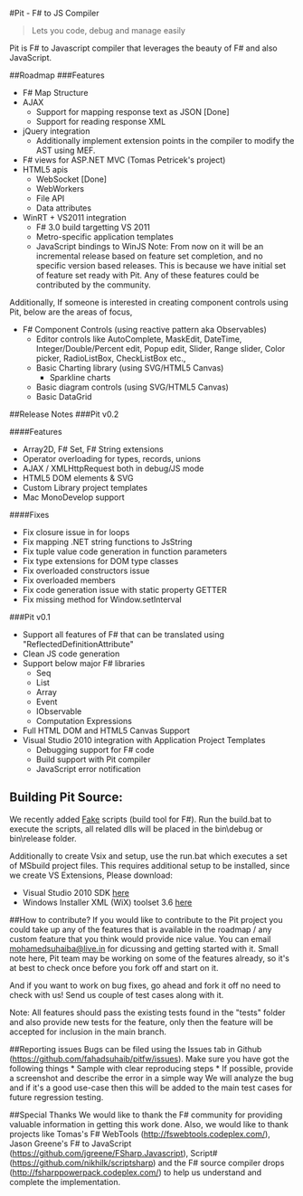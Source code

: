 #Pit - F# to JS Compiler
>Lets you code, debug and manage easily

Pit is F# to Javascript compiler that leverages the beauty of F# and also JavaScript.

##Roadmap
###Features
* F# Map Structure
* AJAX
    * Support for mapping response text as JSON [Done]
    * Support for reading response XML
* jQuery integration
    * Additionally implement extension points in the compiler to modify the AST using MEF.
* F# views for ASP.NET MVC (Tomas Petricek's project)
* HTML5 apis
	* WebSocket [Done]
    * WebWorkers
    * File API
    * Data attributes
* WinRT + VS2011 integration
    * F# 3.0 build targetting VS 2011
    * Metro-specific application templates
    * JavaScript bindings to WinJS
Note: From now on it will be an incremental release based on feature set completion, and no specific version based releases. This is because we have initial set of feature set ready with Pit. Any of these features could be contributed by the community.

Additionally, If someone is interested in creating component controls using Pit, below are the areas of focus,

* F# Component Controls (using reactive pattern aka Observables)
    * Editor controls like AutoComplete, MaskEdit, DateTime, Integer/Double/Percent edit, Popup edit, Slider, Range slider, Color picker, RadioListBox, CheckListBox etc.,
    * Basic Charting library (using SVG/HTML5 Canvas)
        * Sparkline charts
    * Basic diagram controls (using SVG/HTML5 Canvas) 
    * Basic DataGrid

##Release Notes
###Pit v0.2

####Features
* Array2D, F# Set, F# String extensions
* Operator overloading for types, records, unions
* AJAX / XMLHttpRequest both in debug/JS mode
* HTML5 DOM elements & SVG
* Custom Library project templates
* Mac MonoDevelop support

####Fixes
* Fix closure issue in for loops
* Fix mapping .NET string functions to JsString
* Fix tuple value code generation in function parameters
* Fix type extensions for DOM type classes
* Fix overloaded constructors issue
* Fix overloaded members
* Fix code generation issue with static property GETTER
* Fix missing method for Window.setInterval

###Pit v0.1

* Support all features of F# that can be translated using "ReflectedDefinitionAttribute"
* Clean JS code generation
* Support below major F# libraries
  * Seq
  * List
  * Array
  * Event
  * IObservable
  * Computation Expressions
* Full HTML DOM and HTML5 Canvas Support
* Visual Studio 2010 integration with Application Project Templates
  * Debugging support for F# code
  * Build support with Pit compiler
  * JavaScript error notification

## Building Pit Source:
We recently added [Fake](https://github.com/forki/FAKE "Fake") scripts (build tool for F#). Run the build.bat to execute the scripts, all related dlls will be placed in the bin\debug or bin\release folder.

Additionally to create Vsix and setup, use the run.bat which executes a set of MSbuild project files. This requires additional setup to be installed, since we create VS Extensions, Please download:
* Visual Studio 2010 SDK [here](http://www.microsoft.com/download/en/details.aspx?displaylang=en&id=2680 "link")
* Windows Installer XML (WiX) toolset 3.6 [here](http://wix.codeplex.com/releases/view/75656 "link")
     
##How to contribute?
If you would like to contribute to the Pit project you could take up any of the features that is available in the roadmap / any custom feature that you think would provide nice value. You can email mohamedsuhaiba@live.in for dicussing and getting started with it. Small note here, Pit team may be working on some of the features already, so it's at best to check once before you fork off and start on it.

And if you want to work on bug fixes, go ahead and fork it off no need to check with us! Send us couple of test cases along with it.

Note: All features should pass the existing tests found in the "tests" folder and also provide new tests for the feature, only then the feature will be accepted for inclusion in the main branch.

##Reporting issues
Bugs can be filed using the Issues tab in Github (https://github.com/fahadsuhaib/pitfw/issues). Make sure you have got the following things
    * Sample with clear reproducing steps
    * If possible, provide a screenshot and describe the error in a simple way
We will analyze the bug and if it's a good use-case then this will be added to the main test cases for future regression testing.

##Special Thanks
We would like to thank the F# community for providing valuable information in getting this work done. Also, we would like to thank projects like Tomas's F# WebTools (http://fswebtools.codeplex.com/), Jason Greene's F# to JavaScript (https://github.com/jgreene/FSharp.Javascript), Script# (https://github.com/nikhilk/scriptsharp) and the F# source compiler drops (http://fsharppowerpack.codeplex.com/) to help us understand and complete the implementation.